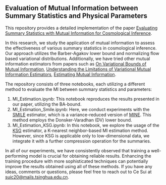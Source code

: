 ## Evaluation of Mutual Information between Summary Statistics and Physical Parameters

This repository provides a detailed implementation of the paper [Evaluating Summary Statistics with Mutual Information for Cosmological Inference](https://arxiv.org/abs/2307.04994).

In this research, we study the application of mutual information to assess the effectiveness of various summary statistics in cosmological inference. Our approach utilizes the Barber-Agakov lower bound and normalizing flow based variational distributions. Additionally, we have tried other mutual information estimators from papers such as [On Variational Bounds of Mutual Information](https://arxiv.org/abs/1905.06922), [Understanding the Limitations of Variational Mutual Information Estimators](https://arxiv.org/abs/1910.06222), [Estimating Mutual Information](https://arxiv.org/abs/cond-mat/0305641).

The repository consists of three notebooks, each utilizing a different method to evaluate the MI between summary statistics and parameters:

1. MI_Estimation.ipynb: This notebook reproduces the results presented in our paper, utilizing the BA-bound.
2. MI_Estimation_Smile.ipynb: Here, we conduct experiments with the [SMILE](https://arxiv.org/abs/1910.06222) estimator, which is a variance-reduced version of [MINE](https://arxiv.org/abs/1801.04062). This method employs the Donsker-Varadhan (DV) lower bound.
3. MI_Estimation_KSG.ipynb: In this notebook, we explore the usage of the [KSG](https://arxiv.org/abs/cond-mat/0305641) estimator, a K-nearest neighbor-based MI estimation method. However, since KSG is applicable only to low-dimensional data, we integrate it with a further compression operation for the summaries.

In all of our experiments, we have consistently observed that training a well-performing model is crucial for obtaining reliable results. Enhancing the training procedure with more sophisticated techniques can potentially improve the results obtained using all of these methods. If you have any ideas, comments or questions, please feel free to reach out to Ce Sui at suic20@mails.tsinghua.edu.cn.
